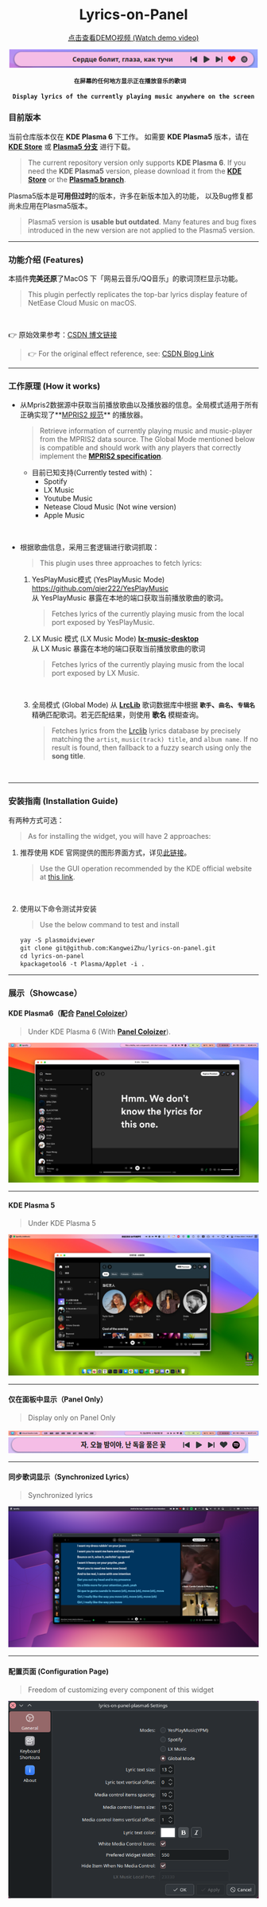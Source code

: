 <h1 align="center">Lyrics-on-Panel</h1>

<p align="center">
  <a href="https://drive.google.com/file/d/1wo_2CpBg5cgbhNJqyb9LIaSVA5LmSR2S/view?usp=drive_link" target="_blank">
  	点击查看DEMO视频 (Watch demo video)
  </a>
</p>

<p align="center">
  <img src="img/image-panel-onlythiswidget.png" alt="Plasma Lyric Panel Demo" width="500"/>
</p>
<p align="center"><b><code>在屏幕的任何地方显示正在播放音乐的歌词  
</code></b></p>
<p align="center"><b><code>Display lyrics of the currently playing music anywhere on the screen</code></b></p>



### 目前版本

当前仓库版本仅在 **KDE Plasma 6** 下工作。 如需要 **KDE Plasma5** 版本，请在 [**KDE Store**](https://store.kde.org/p/2138263) 或 [**Plasma5 分支**](https://github.com/KangweiZhu/lyrics-on-panel/tree/plasma5) 进行下载。

> The current repository version only supports **KDE Plasma 6**. If you need the **KDE Plasma5** version, please download it from the [**KDE Store**](https://store.kde.org/p/2138263) or the [**Plasma5 branch**](https://github.com/KangweiZhu/lyrics-on-panel/tree/plasma5).  

  

  

Plasma5版本是**可用但过时**的版本，许多在新版本加入的功能， 以及Bug修复都尚未应用在Plasma5版本。

> Plasma5 version is **usable but outdated**. Many features and bug fixes introduced in the new version are not applied to the Plasma5 version.

---  

### 功能介绍  (Features)

本插件**完美还原**了MacOS 下「网易云音乐/QQ音乐」的歌词顶栏显示功能。  

> This plugin perfectly replicates the top-bar lyrics display feature of NetEase Cloud Music on macOS.  

​    





👉 原始效果参考：[CSDN 博文链接](https://blog.csdn.net/weixin_34061200/article/details/112693092)  

> 👉 For the original effect reference, see: [CSDN Blog Link](https://blog.csdn.net/weixin_34061200/article/details/112693092)   

  

  



---


### 工作原理  (How it works)

* 从Mpris2数据源中获取当前播放歌曲以及播放器的信息。全局模式适用于所有正确实现了**[MPRIS2 规范](https://specifications.freedesktop.org/mpris-spec/latest/)** 的播放器。

  > Retrieve information of currently playing music and music-player from the MPRIS2 data source. The Global Mode mentioned below is compatible and should work with any players that correctly implement the **[MPRIS2 specification](https://specifications.freedesktop.org/mpris-spec/latest/)**.

  * 目前已知支持(Currently tested with)：
    * Spotify
    * LX Music 
    * Youtube Music
    * Netease Cloud Music (Not wine version)
    * Apple Music

​    





* 根据歌曲信息，采用三套逻辑进行歌词抓取：  

  > This plugin uses three approaches to fetch lyrics:

  1. YesPlayMusic模式 (YesPlayMusic Mode)  https://github.com/qier222/YesPlayMusic  
     从 YesPlayMusic 暴露在本地的端口获取当前播放歌曲的歌词。  
     
     > Fetches lyrics of the currently playing music from the local port exposed by YesPlayMusic. 
     
        
     
      
     
     
     
  2. LX Music 模式 (LX Music Mode)  **[lx-music-desktop](https://github.com/lyswhut/lx-music-desktop)**  
       从 LX Music 暴露在本地的端口获取当前播放歌曲的歌词  
    
     > Fetches lyrics of the currently playing music from the local port exposed by LX Music. 
     
     ​    
     
     
     
     
     
  3. 全局模式 (Global Mode) 
     从 [**LrcLib**](https://lrclib.net/) 歌词数据库中根据 **`歌手`、`曲名`、`专辑名`** 精确匹配歌词。若无匹配结果，则使用 **歌名** 模糊查询。  
  
     > Fetches lyrics from the [Lrclib](https://lrclib.net/) lyrics database by precisely matching the `artist`, `music(track) title`, and `album name`. If no result is found, then fallback to a fuzzy search using only the **song title**. 

​    

---


### 安装指南 (Installation Guide)

有两种方式可选：  
> As for installing the widget, you will have 2 approaches:  


1. 推荐使用 KDE 官网提供的图形界面方式，详见[此链接](https://userbase.kde.org/Plasma/Installing_Plasmoids)。  

   > Use the GUI operation recommended by the KDE official website at [this link](https://userbase.kde.org/Plasma/Installing_Plasmoids).  

   ​    

   

2. 使用以下命令测试并安装

   > Use the below command to test and install

   ```
   yay -S plasmoidviewer
   git clone git@github.com:KangweiZhu/lyrics-on-panel.git
   cd lyrics-on-panel
   kpackagetool6 -t Plasma/Applet -i .
   ```

 
---
### 展示（Showcase）  

#### KDE Plasma6（配合 [**Panel Coloizer**](https://github.com/luisbocanegra/plasma-panel-colorizer)）
> Under KDE Plasma 6 (With [**Panel Coloizer**](https://github.com/luisbocanegra/plasma-panel-colorizer)).

![Plasma6 展示](img/image-20240529024104188.png)

  

  



---

  

  



#### KDE Plasma 5

> Under KDE Plasma 5  

![Plasma5 展示](img/image-20240317192855544.png "Fullscreen shortcut")  

  



---

  

  



#### 仅在面板中显示（Panel Only）  

> Display only on Panel Only  
>
> 

![Panel 展示1](img/image-20240529023754367.png)  
![Panel 展示2](img/image-20240529023819659.png)

  

  



---

  

  



#### 同步歌词显示（Synchronized Lyrics）  

> Synchronized lyrics  

![image-20250525014042601](img/README/image-20250525014042601.png)  

  



---

  

  



#### 配置页面  (Configuration Page)

> Freedom of customizing every component of this widget  

<p align="center">
  <img src="img/README/image-20250525013647423.png" alt="Customizing Components">
</p>
  

